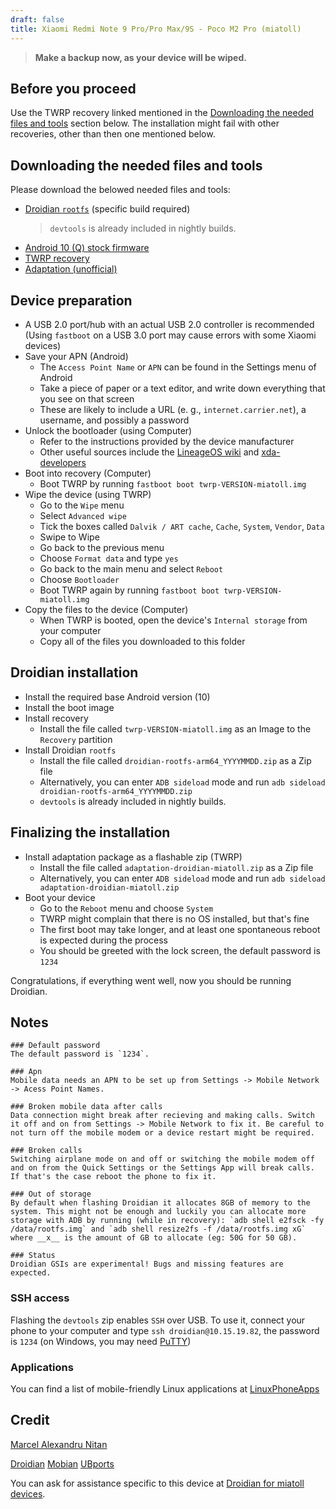 ```yaml
---
draft: false
title: Xiaomi Redmi Note 9 Pro/Pro Max/9S - Poco M2 Pro (miatoll)
---
```

> **Make a backup now, as your device will be wiped.**
## Before you proceed
Use the TWRP recovery linked mentioned in the [Downloading the needed files and tools](#downloading-the-needed-files-and-tools) section below. The installation might fail with other recoveries, other than then one mentioned below.

## Downloading the needed files and tools
Please download the belowed needed files and tools:
- [Droidian `rootfs`](https://github.com/droidian-images/rootfs-api29gsi-all/releases/tag/nightly) (specific build required)
    > `devtools` is already included in nightly builds.
- [Android 10 (Q) stock firmware](https://github.com/miatoll-linux/miatoll-linux/blob/main/README.md)
- [TWRP recovery](https://forum.xda-developers.com/t/recovery-unofficial-miatoll-twrp-3-6-x.4366113/)
- [Adaptation (unofficial)](https://github.com/miatoll-linux/miatoll-linux/releases/download/adaptation-droidian/adaptation-droidian-miatoll.zip)


## Device preparation
- A USB 2.0 port/hub with an actual USB 2.0 controller is recommended (Using `fastboot` on a USB 3.0 port may cause errors with some Xiaomi devices)
- Save your APN (Android)
    - The `Access Point Name` or `APN` can be found in the Settings menu of Android
    - Take a piece of paper or a text editor, and write down everything that you see on that screen
    - These are likely to include a URL (e. g., `internet.carrier.net`), a username, and possibly a password
- Unlock the bootloader (using Computer)
    - Refer to the instructions provided by the device manufacturer
    - Other useful sources include the [LineageOS wiki](https://wiki.lineageos.org/devices/) and [xda-developers](https://www.xda-developers.com/search2/)
- Boot into recovery (Computer)
    - Boot TWRP by running `fastboot boot twrp-VERSION-miatoll.img`
- Wipe the device (using TWRP)
    - Go to the `Wipe` menu
    - Select `Advanced wipe`
    - Tick the boxes called `Dalvik / ART cache`, `Cache`, `System`, `Vendor`, `Data`
    - Swipe to Wipe
    - Go back to the previous menu
    - Choose `Format data` and type `yes`
    - Go back to the main menu and select `Reboot`
    - Choose `Bootloader`
    - Boot TWRP again by running `fastboot boot twrp-VERSION-miatoll.img`
- Copy the files to the device  (Computer)
    - When TWRP is booted, open the device's `Internal storage` from your computer
    - Copy all of the files you downloaded to this folder

## Droidian installation 
- Install the required base Android version (10)
- Install the boot image
- Install recovery
    - Install the file called `twrp-VERSION-miatoll.img` as an Image to the `Recovery` partition
- Install Droidian `rootfs`
    - Install the file called `droidian-rootfs-arm64_YYYYMMDD.zip` as a Zip file
    - Alternatively, you can enter `ADB sideload` mode and run `adb sideload droidian-rootfs-arm64_YYYYMMDD.zip`
    - `devtools` is already included in nightly builds.

## Finalizing the installation
- Install adaptation package as a flashable zip (TWRP)
    - Install the file called `adaptation-droidian-miatoll.zip` as a Zip file
    - Alternatively, you can enter `ADB sideload` mode and run `adb sideload adaptation-droidian-miatoll.zip`
- Boot your device
    - Go to the `Reboot` menu and choose `System`
    - TWRP might complain that there is no OS installed, but that's fine
    - The first boot may take longer, and at least one spontaneous reboot is expected during the process
    - You should be greeted with the lock screen, the default password is `1234`

Congratulations, if everything went well, now you should be running Droidian.

## Notes
    ### Default password
    The default password is `1234`.

    ### Apn
    Mobile data needs an APN to be set up from Settings -> Mobile Network -> Acess Point Names.

    ### Broken mobile data after calls
    Data connection might break after recieving and making calls. Switch it off and on from Settings -> Mobile Network to fix it. Be careful to not turn off the mobile modem or a device restart might be required.

    ### Broken calls
    Switching airplane mode on and off or switching the mobile modem off and on from the Quick Settings or the Settings App will break calls. If that's the case reboot the phone to fix it.

    ### Out of storage
    By default when flashing Droidian it allocates 8GB of memory to the system. This might not be enough and luckily you can allocate more storage with ADB by running (while in recovery): `adb shell e2fsck -fy /data/rootfs.img` and `adb shell resize2fs -f /data/rootfs.img xG` where __x__ is the amount of GB to allocate (eg: 50G for 50 GB).

    ### Status
    Droidian GSIs are experimental! Bugs and missing features are expected.

### SSH access
Flashing the `devtools` zip enables `SSH` over USB. To use it, connect your phone to your computer and type `ssh droidian@10.15.19.82`, the password is `1234` (on Windows, you may need [PuTTY](https://www.chiark.greenend.org.uk/~sgtatham/putty/))

### Applications
You can find a list of mobile-friendly Linux applications at [LinuxPhoneApps](https://linuxphoneapps.org/)

## Credit
[Marcel Alexandru Nitan](https://github.com/nitanmarcel)

[Droidian](http://droidian.org/) [Mobian](https://mobian-project.org/) [UBports](https://ubuntu-touch.io/)

You can ask for assistance specific to this device at [Droidian for miatoll devices](https://t.me/ut_miatoll).


